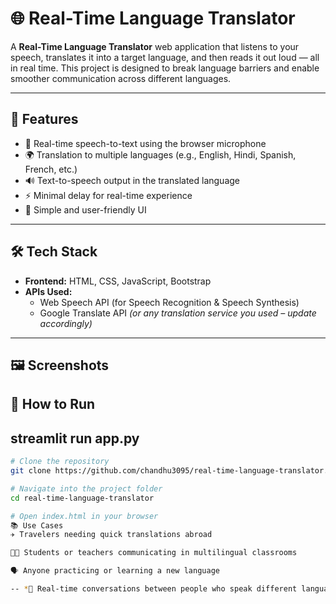 # 🌐 Real-Time Language Translator

A **Real-Time Language Translator** web application that listens to your speech, translates it into a target language, and then reads it out loud — all in real time. This project is designed to break language barriers and enable smoother communication across different languages.

---

## 📌 Features

- 🎤 Real-time speech-to-text using the browser microphone
- 🌍 Translation to multiple languages (e.g., English, Hindi, Spanish, French, etc.)
- 🔊 Text-to-speech output in the translated language
- ⚡ Minimal delay for real-time experience
- 🧠 Simple and user-friendly UI

---

## 🛠️ Tech Stack

- **Frontend:** HTML, CSS, JavaScript, Bootstrap
- **APIs Used:**
  - Web Speech API (for Speech Recognition & Speech Synthesis)
  - Google Translate API *(or any translation service you used – update accordingly)*

---

## 🖼️ Screenshots


## 🚀 How to Run
## streamlit run app.py
```bash
# Clone the repository
git clone https://github.com/chandhu3095/real-time-language-translator.git

# Navigate into the project folder
cd real-time-language-translator

# Open index.html in your browser
📚 Use Cases
✈️ Travelers needing quick translations abroad

🧑‍🏫 Students or teachers communicating in multilingual classrooms

🗣️ Anyone practicing or learning a new language

-- *👥 Real-time conversations between people who speak different languages

                      
